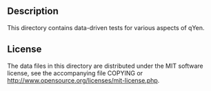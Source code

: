 Description
------------

This directory contains data-driven tests for various aspects of qYen.

License
--------

The data files in this directory are distributed under the MIT software
license, see the accompanying file COPYING or
http://www.opensource.org/licenses/mit-license.php.

